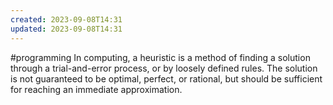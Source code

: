 ```yaml
---
created: 2023-09-08T14:31
updated: 2023-09-08T14:31
---
```

#programming 
In computing, a heuristic is a method of finding a solution through a trial-and-error process, or by loosely defined rules. The solution is not guaranteed to be optimal, perfect, or rational, but should be sufficient for reaching an immediate approximation.
